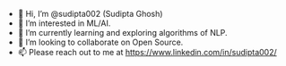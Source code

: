- 👋 Hi, I’m @sudipta002 (Sudipta Ghosh)
- 👀 I’m interested in ML/AI.
- 🌱 I’m currently learning and exploring algorithms of NLP.
- 💞️ I’m looking to collaborate on Open Source.
- 📫 Please reach out to me at https://www.linkedin.com/in/sudipta002/

<!---
sudipta002/sudipta002 is a ✨ special ✨ repository because its `README.md` (this file) appears on your GitHub profile.
You can click the Preview link to take a look at your changes.
--->
